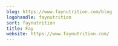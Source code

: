 ```yaml
---
blog: https://www.faynutrition.com/blog
logohandle: faynutrition
sort: faynutrition
title: Fay
website: https://www.faynutrition.com/
---
```

